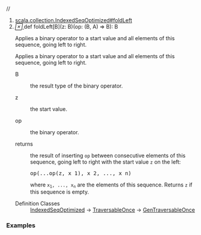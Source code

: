 //
<ol>
<li><a href="https://www.scala-lang.org/api/2.12.3/scala/collection/mutable/ArrayBuffer.html#foldLeft[B](z:B)(op:(B,A)=>B):B">scala.collection.IndexedSeqOptimized#foldLeft</a></li>
<li name="scala.collection.IndexedSeqOptimized#foldLeft" visbl="pub" class="indented0 " data-isabs="false" fullcomment="yes" group="Ungrouped"> <a id="foldLeft[B](z:B)(op:(B,A)=>B):B"></a><a id="foldLeft[B](B)((B,A)⇒B):B"></a> <span class="permalink"> <a href="../../../scala/collection/mutable/ArrayBuffer.html#foldLeft[B](z:B)(op:(B,A)=>B):B" title="Permalink"> <i class="material-icons"></i> </a> </span> <span class="modifier_kind"> <span class="modifier"></span> <span class="kind">def</span> </span> <span class="symbol"> <span class="name">foldLeft</span><span class="tparams">[<span name="B">B</span>]</span><span class="params">(<span name="z">z: <span class="extype" name="scala.collection.IndexedSeqOptimized.foldLeft.B">B</span></span>)</span><span class="params">(<span name="op">op: (<span class="extype" name="scala.collection.IndexedSeqOptimized.foldLeft.B">B</span>, <span class="extype" name="scala.collection.mutable.ArrayBuffer.A">A</span>) ⇒ <span class="extype" name="scala.collection.IndexedSeqOptimized.foldLeft.B">B</span></span>)</span><span class="result">: <span class="extype" name="scala.collection.IndexedSeqOptimized.foldLeft.B">B</span></span> </span> <p class="shortcomment cmt">Applies a binary operator to a start value and all elements of this sequence, going left to right.</p>
 <div class="fullcomment">
  <div class="comment cmt">
   <p>Applies a binary operator to a start value and all elements of this sequence, going left to right.</p>
  </div>
  <dl class="paramcmts block">
   <dt class="tparam">
    B
   </dt>
   <dd class="cmt">
    <p>the result type of the binary operator.</p>
   </dd>
   <dt class="param">
    z
   </dt>
   <dd class="cmt">
    <p>the start value.</p>
   </dd>
   <dt class="param">
    op
   </dt>
   <dd class="cmt">
    <p>the binary operator.</p>
   </dd>
   <dt>
    returns
   </dt>
   <dd class="cmt">
    <p>the result of inserting <code>op</code> between consecutive elements of this sequence, going left to right with the start value <code>z</code> on the left:</p>
    <pre>op(...op(z, x_1), x_2, ..., x_n)</pre>
    <p> where <code>x<sub>1</sub>, ..., x<sub>n</sub></code> are the elements of this sequence. Returns <code>z</code> if this sequence is empty.</p>
   </dd>
  </dl>
  <dl class="attributes block"> 
   <dt>
    Definition Classes
   </dt>
   <dd>
    <a href="../IndexedSeqOptimized.html" class="extype" name="scala.collection.IndexedSeqOptimized">IndexedSeqOptimized</a> → 
    <a href="../TraversableOnce.html" class="extype" name="scala.collection.TraversableOnce">TraversableOnce</a> → 
    <a href="../GenTraversableOnce.html" class="extype" name="scala.collection.GenTraversableOnce">GenTraversableOnce</a>
   </dd>
  </dl>
 </div> </li>
        </ol>


### Examples



